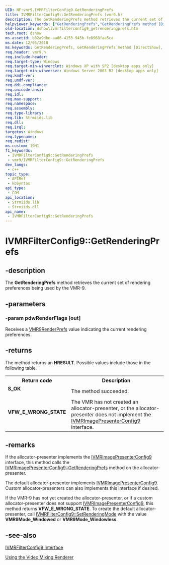 ```yaml
---
UID: NF:vmr9.IVMRFilterConfig9.GetRenderingPrefs
title: IVMRFilterConfig9::GetRenderingPrefs (vmr9.h)
description: The GetRenderingPrefs method retrieves the current set of rendering preferences being used by the VMR-9.
helpviewer_keywords: ["GetRenderingPrefs","GetRenderingPrefs method [DirectShow]","GetRenderingPrefs method [DirectShow]","IVMRFilterConfig9 interface","IVMRFilterConfig9 interface [DirectShow]","GetRenderingPrefs method","IVMRFilterConfig9.GetRenderingPrefs","IVMRFilterConfig9::GetRenderingPrefs","IVMRFilterConfig9GetRenderingPrefs","dshow.ivmrfilterconfig9_getrenderingprefs","vmr9/IVMRFilterConfig9::GetRenderingPrefs"]
old-location: dshow\ivmrfilterconfig9_getrenderingprefs.htm
tech.root: dshow
ms.assetid: b82a9dbe-aa86-4153-945b-fe8968faa5ca
ms.date: 12/05/2018
ms.keywords: GetRenderingPrefs, GetRenderingPrefs method [DirectShow], GetRenderingPrefs method [DirectShow],IVMRFilterConfig9 interface, IVMRFilterConfig9 interface [DirectShow],GetRenderingPrefs method, IVMRFilterConfig9.GetRenderingPrefs, IVMRFilterConfig9::GetRenderingPrefs, IVMRFilterConfig9GetRenderingPrefs, dshow.ivmrfilterconfig9_getrenderingprefs, vmr9/IVMRFilterConfig9::GetRenderingPrefs
req.header: vmr9.h
req.include-header: 
req.target-type: Windows
req.target-min-winverclnt: Windows XP with SP2 [desktop apps only]
req.target-min-winversvr: Windows Server 2003 R2 [desktop apps only]
req.kmdf-ver: 
req.umdf-ver: 
req.ddi-compliance: 
req.unicode-ansi: 
req.idl: 
req.max-support: 
req.namespace: 
req.assembly: 
req.type-library: 
req.lib: Strmiids.lib
req.dll: 
req.irql: 
targetos: Windows
req.typenames: 
req.redist: 
ms.custom: 19H1
f1_keywords:
 - IVMRFilterConfig9::GetRenderingPrefs
 - vmr9/IVMRFilterConfig9::GetRenderingPrefs
dev_langs:
 - c++
topic_type:
 - APIRef
 - kbSyntax
api_type:
 - COM
api_location:
 - Strmiids.lib
 - Strmiids.dll
api_name:
 - IVMRFilterConfig9::GetRenderingPrefs
---
```


# IVMRFilterConfig9::GetRenderingPrefs


## -description

The <b>GetRenderingPrefs</b> method retrieves the current set of rendering preferences being used by the VMR-9.

## -parameters

### -param pdwRenderFlags [out]

Receives a <a href="/previous-versions/windows/desktop/api/vmr9/ne-vmr9-vmr9renderprefs">VMR9RenderPrefs</a> value indicating the current rendering preferences.

## -returns

The method returns an <b>HRESULT</b>. Possible values include those in the following table.

<table>
<tr>
<th>Return code</th>
<th>Description</th>
</tr>
<tr>
<td width="40%">
<dl>
<dt><b>S_OK</b></dt>
</dl>
</td>
<td width="60%">
The method succeeded.

</td>
</tr>
<tr>
<td width="40%">
<dl>
<dt><b>VFW_E_WRONG_STATE</b></dt>
</dl>
</td>
<td width="60%">
The VMR has not created an allocator-presenter, or the allocator-presenter does not implement the <a href="/previous-versions/windows/desktop/api/vmr9/nn-vmr9-ivmrimagepresenterconfig9">IVMRImagePresenterConfig9</a> interface.

</td>
</tr>
</table>

## -remarks

If  the allocator-presenter implements the <a href="/previous-versions/windows/desktop/api/vmr9/nn-vmr9-ivmrimagepresenterconfig9">IVMRImagePresenterConfig9</a> interface, this method calls the <a href="/windows/desktop/api/vmr9/nf-vmr9-ivmrimagepresenterconfig9-getrenderingprefs">IVMRImagePresenterConfig9::GetRenderingPrefs</a> method on the allocator-presenter. 

The default allocator-presenter implements <a href="/previous-versions/windows/desktop/api/vmr9/nn-vmr9-ivmrimagepresenterconfig9">IVMRImagePresenterConfig9</a>. Custom allocator-presenters can also implements this interface if desired.

If the VMR-9 has not yet created the allocator-presenter, or if a custom allocator-presenter does not support <a href="/previous-versions/windows/desktop/api/vmr9/nn-vmr9-ivmrimagepresenterconfig9">IVMRImagePresenterConfig9</a>, this method returns <b>VFW_E_WRONG_STATE</b>. To create the default allocator-presenter, call <a href="/windows/desktop/api/vmr9/nf-vmr9-ivmrfilterconfig9-setrenderingmode">IVMRFilterConfig9::SetRenderingMode</a> with the value <b>VMR9Mode_Windowed</b> or <b>VMR9Mode_Windowless</b>.

## -see-also

<a href="/previous-versions/windows/desktop/api/vmr9/nn-vmr9-ivmrfilterconfig9">IVMRFilterConfig9 Interface</a>



<a href="/windows/desktop/DirectShow/using-the-video-mixing-renderer">Using the Video Mixing Renderer</a>

